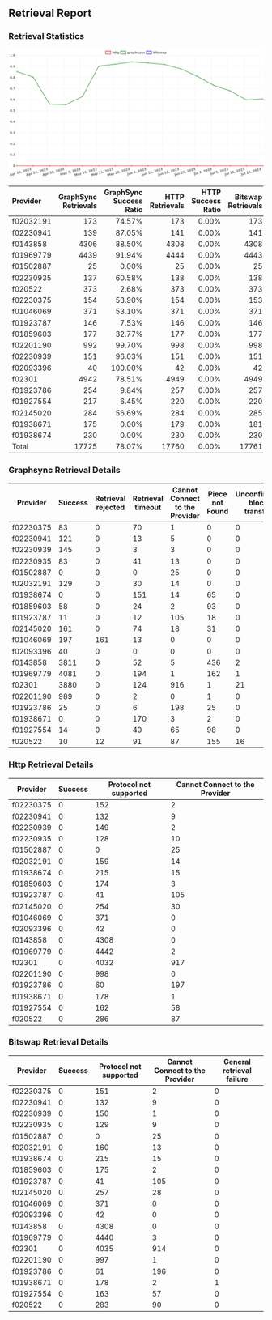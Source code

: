 ## Retrieval Report
### Retrieval Statistics
<img src="https://raw.githubusercontent.com/data-preservation-programs/filplus-checker-assets/main/filecoin-project/filecoin-plus-large-datasets/issues/1248/1690359656430.png"/>

| Provider  | GraphSync Retrievals | GraphSync Success Ratio | HTTP Retrievals | HTTP Success Ratio | Bitswap Retrievals | Bitswap Success Ratio |
| :-------- | -------------------: | ----------------------: | --------------: | -----------------: | -----------------: | --------------------: |
| f02032191 |                  173 |                  74.57% |             173 |              0.00% |                173 |                 0.00% |
| f02230941 |                  139 |                  87.05% |             141 |              0.00% |                141 |                 0.00% |
| f0143858  |                 4306 |                  88.50% |            4308 |              0.00% |               4308 |                 0.00% |
| f01969779 |                 4439 |                  91.94% |            4444 |              0.00% |               4443 |                 0.00% |
| f01502887 |                   25 |                   0.00% |              25 |              0.00% |                 25 |                 0.00% |
| f02230935 |                  137 |                  60.58% |             138 |              0.00% |                138 |                 0.00% |
| f020522   |                  373 |                   2.68% |             373 |              0.00% |                373 |                 0.00% |
| f02230375 |                  154 |                  53.90% |             154 |              0.00% |                153 |                 0.00% |
| f01046069 |                  371 |                  53.10% |             371 |              0.00% |                371 |                 0.00% |
| f01923787 |                  146 |                   7.53% |             146 |              0.00% |                146 |                 0.00% |
| f01859603 |                  177 |                  32.77% |             177 |              0.00% |                177 |                 0.00% |
| f02201190 |                  992 |                  99.70% |             998 |              0.00% |                998 |                 0.00% |
| f02230939 |                  151 |                  96.03% |             151 |              0.00% |                151 |                 0.00% |
| f02093396 |                   40 |                 100.00% |              42 |              0.00% |                 42 |                 0.00% |
| f02301    |                 4942 |                  78.51% |            4949 |              0.00% |               4949 |                 0.00% |
| f01923786 |                  254 |                   9.84% |             257 |              0.00% |                257 |                 0.00% |
| f01927554 |                  217 |                   6.45% |             220 |              0.00% |                220 |                 0.00% |
| f02145020 |                  284 |                  56.69% |             284 |              0.00% |                285 |                 0.00% |
| f01938671 |                  175 |                   0.00% |             179 |              0.00% |                181 |                 0.00% |
| f01938674 |                  230 |                   0.00% |             230 |              0.00% |                230 |                 0.00% |
| Total     |                17725 |                  78.07% |           17760 |              0.00% |              17761 |                 0.00% |

### Graphsync Retrieval Details
| Provider  | Success | Retrieval rejected | Retrieval timeout | Cannot Connect to the Provider | Piece not Found | Unconfirmed block transfer | General retrieval failure |
| --------- | ------- | ------------------ | ----------------- | ------------------------------ | --------------- | -------------------------- | ------------------------- |
| f02230375 | 83      | 0                  | 70                | 1                              | 0               | 0                          | 0                         |
| f02230941 | 121     | 0                  | 13                | 5                              | 0               | 0                          | 0                         |
| f02230939 | 145     | 0                  | 3                 | 3                              | 0               | 0                          | 0                         |
| f02230935 | 83      | 0                  | 41                | 13                             | 0               | 0                          | 0                         |
| f01502887 | 0       | 0                  | 0                 | 25                             | 0               | 0                          | 0                         |
| f02032191 | 129     | 0                  | 30                | 14                             | 0               | 0                          | 0                         |
| f01938674 | 0       | 0                  | 151               | 14                             | 65              | 0                          | 0                         |
| f01859603 | 58      | 0                  | 24                | 2                              | 93              | 0                          | 0                         |
| f01923787 | 11      | 0                  | 12                | 105                            | 18              | 0                          | 0                         |
| f02145020 | 161     | 0                  | 74                | 18                             | 31              | 0                          | 0                         |
| f01046069 | 197     | 161                | 13                | 0                              | 0               | 0                          | 0                         |
| f02093396 | 40      | 0                  | 0                 | 0                              | 0               | 0                          | 0                         |
| f0143858  | 3811    | 0                  | 52                | 5                              | 436             | 2                          | 0                         |
| f01969779 | 4081    | 0                  | 194               | 1                              | 162             | 1                          | 0                         |
| f02301    | 3880    | 0                  | 124               | 916                            | 1               | 21                         | 0                         |
| f02201190 | 989     | 0                  | 2                 | 0                              | 1               | 0                          | 0                         |
| f01923786 | 25      | 0                  | 6                 | 198                            | 25              | 0                          | 0                         |
| f01938671 | 0       | 0                  | 170               | 3                              | 2               | 0                          | 0                         |
| f01927554 | 14      | 0                  | 40                | 65                             | 98              | 0                          | 0                         |
| f020522   | 10      | 12                 | 91                | 87                             | 155             | 16                         | 2                         |

### Http Retrieval Details
| Provider  | Success | Protocol not supported | Cannot Connect to the Provider |
| --------- | ------- | ---------------------- | ------------------------------ |
| f02230375 | 0       | 152                    | 2                              |
| f02230941 | 0       | 132                    | 9                              |
| f02230939 | 0       | 149                    | 2                              |
| f02230935 | 0       | 128                    | 10                             |
| f01502887 | 0       | 0                      | 25                             |
| f02032191 | 0       | 159                    | 14                             |
| f01938674 | 0       | 215                    | 15                             |
| f01859603 | 0       | 174                    | 3                              |
| f01923787 | 0       | 41                     | 105                            |
| f02145020 | 0       | 254                    | 30                             |
| f01046069 | 0       | 371                    | 0                              |
| f02093396 | 0       | 42                     | 0                              |
| f0143858  | 0       | 4308                   | 0                              |
| f01969779 | 0       | 4442                   | 2                              |
| f02301    | 0       | 4032                   | 917                            |
| f02201190 | 0       | 998                    | 0                              |
| f01923786 | 0       | 60                     | 197                            |
| f01938671 | 0       | 178                    | 1                              |
| f01927554 | 0       | 162                    | 58                             |
| f020522   | 0       | 286                    | 87                             |

### Bitswap Retrieval Details
| Provider  | Success | Protocol not supported | Cannot Connect to the Provider | General retrieval failure |
| --------- | ------- | ---------------------- | ------------------------------ | ------------------------- |
| f02230375 | 0       | 151                    | 2                              | 0                         |
| f02230941 | 0       | 132                    | 9                              | 0                         |
| f02230939 | 0       | 150                    | 1                              | 0                         |
| f02230935 | 0       | 129                    | 9                              | 0                         |
| f01502887 | 0       | 0                      | 25                             | 0                         |
| f02032191 | 0       | 160                    | 13                             | 0                         |
| f01938674 | 0       | 215                    | 15                             | 0                         |
| f01859603 | 0       | 175                    | 2                              | 0                         |
| f01923787 | 0       | 41                     | 105                            | 0                         |
| f02145020 | 0       | 257                    | 28                             | 0                         |
| f01046069 | 0       | 371                    | 0                              | 0                         |
| f02093396 | 0       | 42                     | 0                              | 0                         |
| f0143858  | 0       | 4308                   | 0                              | 0                         |
| f01969779 | 0       | 4440                   | 3                              | 0                         |
| f02301    | 0       | 4035                   | 914                            | 0                         |
| f02201190 | 0       | 997                    | 1                              | 0                         |
| f01923786 | 0       | 61                     | 196                            | 0                         |
| f01938671 | 0       | 178                    | 2                              | 1                         |
| f01927554 | 0       | 163                    | 57                             | 0                         |
| f020522   | 0       | 283                    | 90                             | 0                         |
